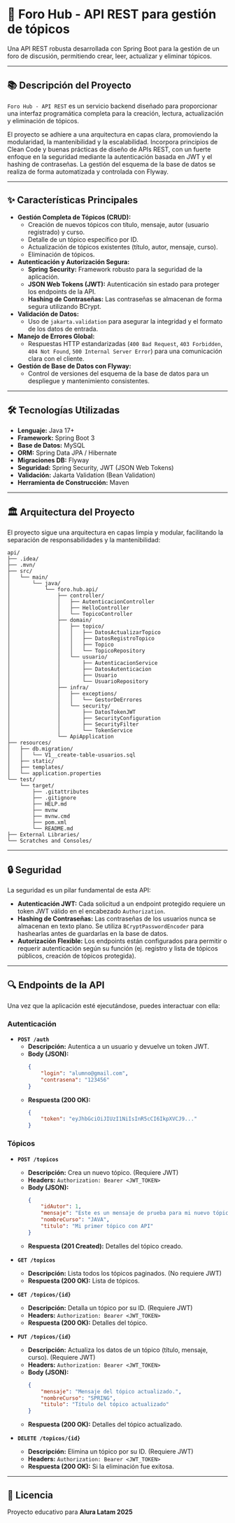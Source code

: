# 🚀 Foro Hub - API REST para gestión de tópicos

Una API REST robusta desarrollada con Spring Boot para la gestión de un foro de discusión, permitiendo crear, leer, actualizar y eliminar tópicos.

---

## 📚 Descripción del Proyecto

`Foro Hub - API REST` es un servicio backend diseñado para proporcionar una interfaz programática completa para la creación, lectura, actualización y eliminación de tópicos.

El proyecto se adhiere a una arquitectura en capas clara, promoviendo la modularidad, la mantenibilidad y la escalabilidad. Incorpora principios de Clean Code y buenas prácticas de diseño de APIs REST, con un fuerte enfoque en la seguridad mediante la autenticación basada en JWT y el hashing de contraseñas. La gestión del esquema de la base de datos se realiza de forma automatizada y controlada con Flyway.

---

## ✨ Características Principales

* **Gestión Completa de Tópicos (CRUD):**
    * Creación de nuevos tópicos con título, mensaje, autor (usuario registrado) y curso.
    * Detalle de un tópico específico por ID.
    * Actualización de tópicos existentes (título, autor, mensaje, curso).
    * Eliminación de tópicos.
* **Autenticación y Autorización Segura:**
    * **Spring Security:** Framework robusto para la seguridad de la aplicación.
    * **JSON Web Tokens (JWT):** Autenticación sin estado para proteger los endpoints de la API.
    * **Hashing de Contraseñas:** Las contraseñas se almacenan de forma segura utilizando BCrypt.
* **Validación de Datos:**
    * Uso de `jakarta.validation` para asegurar la integridad y el formato de los datos de entrada.
* **Manejo de Errores Global:**
    * Respuestas HTTP estandarizadas (`400 Bad Request`, `403 Forbidden`, `404 Not Found`, `500 Internal Server Error`) para una comunicación clara con el cliente.
* **Gestión de Base de Datos con Flyway:**
    * Control de versiones del esquema de la base de datos para un despliegue y mantenimiento consistentes.

---

## 🛠️ Tecnologías Utilizadas

* **Lenguaje:** Java 17+
* **Framework:** Spring Boot 3
* **Base de Datos:** MySQL
* **ORM:** Spring Data JPA / Hibernate
* **Migraciones DB:** Flyway
* **Seguridad:** Spring Security, JWT (JSON Web Tokens)
* **Validación:** Jakarta Validation (Bean Validation)
* **Herramienta de Construcción:** Maven

---

## 🏛️ Arquitectura del Proyecto

El proyecto sigue una arquitectura en capas limpia y modular, facilitando la separación de responsabilidades y la mantenibilidad:

```
api/
├── .idea/
├── .mvn/
├── src/
│   └── main/
│       └── java/
│           └── foro.hub.api/
│               ├── controller/
│               │   ├── AutenticacionController
│               │   ├── HelloController
│               │   └── TopicoController
│               ├── domain/
│               │   ├── topico/
│               │   │   ├── DatosActualizarTopico
│               │   │   ├── DatosRegistroTopico
│               │   │   ├── Topico
│               │   │   └── TopicoRepository
│               │   └── usuario/
│               │       ├── AutenticacionService
│               │       ├── DatosAutenticacion
│               │       ├── Usuario
│               │       └── UsuarioRepository
│               ├── infra/
│               │   ├── exceptions/
│               │   │   └── GestorDeErrores
│               │   └── security/
│               │       ├── DatosTokenJWT
│               │       ├── SecurityConfiguration
│               │       ├── SecurityFilter
│               │       └── TokenService
│               └── ApiApplication
├── resources/
│   ├── db.migration/
│   │   └── V1__create-table-usuarios.sql
│   ├── static/
│   ├── templates/
│   └── application.properties
└── test/
    └── target/
        ├── .gitattributes
        ├── .gitignore
        ├── HELP.md
        ├── mvnw
        ├── mvnw.cmd
        ├── pom.xml
        └── README.md
├── External Libraries/
└── Scratches and Consoles/
```

---

## 🔒 Seguridad

La seguridad es un pilar fundamental de esta API:

* **Autenticación JWT:** Cada solicitud a un endpoint protegido requiere un token JWT válido en el encabezado `Authorization`.
* **Hashing de Contraseñas:** Las contraseñas de los usuarios nunca se almacenan en texto plano. Se utiliza `BCryptPasswordEncoder` para hashearlas antes de guardarlas en la base de datos.
* **Autorización Flexible:** Los endpoints están configurados para permitir o requerir autenticación según su función (ej. registro y lista de tópicos públicos, creación de tópicos protegida).

---

## 🔍 Endpoints de la API

Una vez que la aplicación esté ejecutándose, puedes interactuar con ella:

### Autenticación

* **`POST /auth`**
    * **Descripción:** Autentica a un usuario y devuelve un token JWT.
    * **Body (JSON):**
        ```json
        {
            "login": "alumno@gmail.com",
            "contrasena": "123456"
        }
        ```
    * **Respuesta (200 OK):**
        ```json
        {
            "token": "eyJhbGciOiJIUzI1NiIsInR5cCI6IkpXVCJ9..."
        }
        ```

### Tópicos

* **`POST /topicos`**
    * **Descripción:** Crea un nuevo tópico. (Requiere JWT)
    * **Headers:** `Authorization: Bearer <JWT_TOKEN>`
    * **Body (JSON):**
        ```json
        {
            "idAutor": 1,
            "mensaje": "Este es un mensaje de prueba para mi nuevo tópico.",
            "nombreCurso": "JAVA",
            "titulo": "Mi primer tópico con API"
        }
        ```
    * **Respuesta (201 Created):** Detalles del tópico creado.

* **`GET /topicos`**
    * **Descripción:** Lista todos los tópicos paginados. (No requiere JWT)
    * **Respuesta (200 OK):** Lista de tópicos.

* **`GET /topicos/{id}`**
    * **Descripción:** Detalla un tópico por su ID. (Requiere JWT)
    * **Headers:** `Authorization: Bearer <JWT_TOKEN>`
    * **Respuesta (200 OK):** Detalles del tópico.

* **`PUT /topicos/{id}`**
    * **Descripción:** Actualiza los datos de un tópico (título, mensaje, curso). (Requiere JWT)
    * **Headers:** `Authorization: Bearer <JWT_TOKEN>`
    * **Body (JSON):**
        ```json
        {
            "mensaje": "Mensaje del tópico actualizado.",
            "nombreCurso": "SPRING",
            "titulo": "Título del tópico actualizado"
        }
        ```
    * **Respuesta (200 OK):** Detalles del tópico actualizado.

* **`DELETE /topicos/{id}`**
    * **Descripción:** Elimina un tópico por su ID. (Requiere JWT)
    * **Headers:** `Authorization: Bearer <JWT_TOKEN>`
    * **Respuesta (200 OK):** Si la eliminación fue exitosa.
 
---

## 📜 **Licencia**

Proyecto educativo para **Alura Latam 2025**
